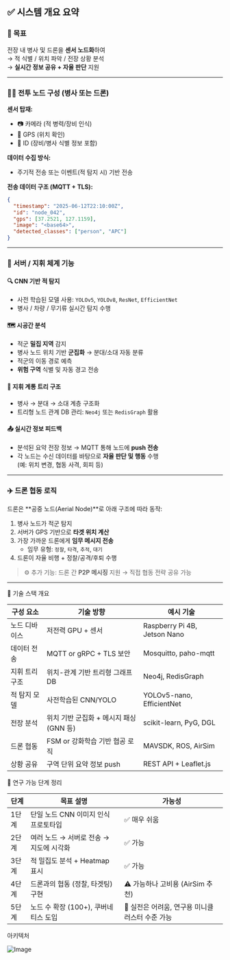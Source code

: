 ## ✅ 시스템 개요 요약

### 🎯 목표
전장 내 병사 및 드론을 **센서 노드화**하여  
→ 적 식별 / 위치 파악 / 전장 상황 분석  
→ **실시간 정보 공유 + 자율 판단** 지원

---

### 🧍‍♂️ 전투 노드 구성 (병사 또는 드론)

**센서 탑재:**
- 📷 카메라 (적 병력/장비 인식)
- 📡 GPS (위치 확인)
- 🪪 ID (장비/병사 식별 정보 포함)

**데이터 수집 방식:**
- 주기적 전송 또는 이벤트(적 탐지 시) 기반 전송

**전송 데이터 구조 (MQTT + TLS):**
```json
{
  "timestamp": "2025-06-12T22:10:00Z",
  "id": "node_042",
  "gps": [37.2521, 127.1159],
  "image": "<base64>",
  "detected_classes": ["person", "APC"]
}
```

---

### 🧠 서버 / 지휘 체계 기능

#### 🔍 CNN 기반 적 탐지
- 사전 학습된 모델 사용: `YOLOv5`, `YOLOv8`, `ResNet`, `EfficientNet`  
- 병사 / 차량 / 무기류 실시간 탐지 수행

#### 🗺️ 시공간 분석
- 적군 **밀집 지역** 감지
- 병사 노드 위치 기반 **군집화** → 분대/소대 자동 분류
- 적군의 이동 경로 예측
- **위험 구역** 식별 및 자동 경고 전송

#### 🌲 지휘 계통 트리 구조
- 병사 → 분대 → 소대 계층 구조화
- 트리형 노드 관계 DB 관리: `Neo4j` 또는 `RedisGraph` 활용

#### 📤 실시간 정보 피드백
- 분석된 요약 전장 정보 → MQTT 통해 노드에 **push 전송**
- 각 노드는 수신 데이터를 바탕으로 **자율 판단 및 행동** 수행  
  (예: 위치 변경, 협동 사격, 회피 등)

---

### ✈️ 드론 협동 로직

드론은 **공중 노드(Aerial Node)**로 아래 구조에 따라 동작:

1. 병사 노드가 적군 탐지  
2. 서버가 GPS 기반으로 **타겟 위치 계산**  
3. 가장 가까운 드론에게 **임무 메시지 전송**  
   - 임무 유형: `정찰`, `타격`, `추적`, `대기`
4. 드론이 자율 비행 + 정찰/공격/후퇴 수행

> ⚙️ 추가 기능: 드론 간 **P2P 메시징** 지원 → 직접 협동 전략 공유 가능

---

📡 기술 스택 개요


| 구성 요소    | 기술 방향                     | 예시 기술                        |
| -------- | ------------------------- | ---------------------------- |
| 노드 디바이스  | 저전력 GPU + 센서              | Raspberry Pi 4B, Jetson Nano |
| 데이터 전송   | MQTT or gRPC + TLS 보안     | Mosquitto, paho-mqtt         |
| 지휘 트리 구조 | 위치-관계 기반 트리형 그래프 DB       | Neo4j, RedisGraph            |
| 적 탐지 모델  | 사전학습된 CNN/YOLO            | YOLOv5-nano, EfficientNet    |
| 전장 분석    | 위치 기반 군집화 + 메시지 패싱(GNN 등) | scikit-learn, PyG, DGL       |
| 드론 협동    | FSM or 강화학습 기반 협공 로직      | MAVSDK, ROS, AirSim          |
| 상황 공유    | 구역 단위 요약 정보 push          | REST API + Leaflet.js        |




🧪 연구 가능 단계 정리


| 단계  | 목표 설명                    | 가능성                          |
| --- | ------------------------ | ---------------------------- |
| 1단계 | 단일 노드 CNN 이미지 인식 프로토타입   | ✅ 매우 쉬움                      |
| 2단계 | 여러 노드 → 서버로 전송 → 지도에 시각화 | ✅ 가능                         |
| 3단계 | 적 밀집도 분석 + Heatmap 표시    | ✅ 가능                         |
| 4단계 | 드론과의 협동 (정찰, 타겟팅) 구현     | ⚠️ 가능하나 고비용 (AirSim 추천)      |
| 5단계 | 노드 수 확장 (100+), 쿠버네티스 도입 | 🔁 실전은 어려움, 연구용 미니클러스터 수준 가능 |



아키텍처


![Image](https://github.com/user-attachments/assets/d5c62f23-52d0-4703-811f-680e71bb440c)
